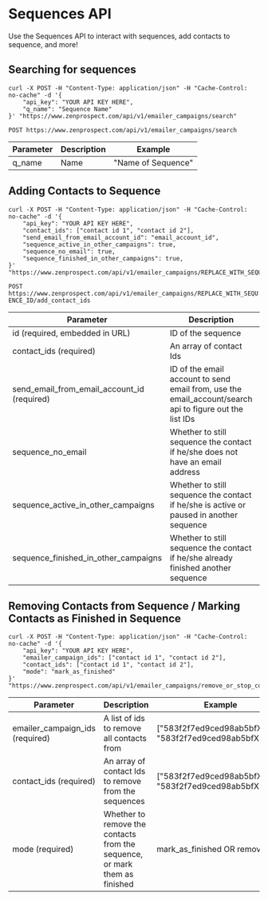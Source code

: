 # Sequences API

Use the Sequences API to interact with sequences, add contacts to sequence, and more!

## Searching for sequences

```shell
curl -X POST -H "Content-Type: application/json" -H "Cache-Control: no-cache" -d '{
    "api_key": "YOUR API KEY HERE",
    "q_name": "Sequence Name"
}' "https://www.zenprospect.com/api/v1/emailer_campaigns/search"
```

`POST https://www.zenprospect.com/api/v1/emailer_campaigns/search`


Parameter | Description | Example
--------- | ----------- | -----------
q_name| Name | "Name of Sequence"


## Adding Contacts to Sequence
```shell
curl -X POST -H "Content-Type: application/json" -H "Cache-Control: no-cache" -d '{
    "api_key": "YOUR API KEY HERE",
    "contact_ids": ["contact id 1", "contact id 2"],
    "send_email_from_email_account_id": "email_account_id",
    "sequence_active_in_other_campaigns": true,
    "sequence_no_email": true,
    "sequence_finished_in_other_campaigns": true,    
}' "https://www.zenprospect.com/api/v1/emailer_campaigns/REPLACE_WITH_SEQUENCE_ID/add_contact_ids"
```

`POST https://www.zenprospect.com/api/v1/emailer_campaigns/REPLACE_WITH_SEQUENCE_ID/add_contact_ids`


Parameter | Description | Example
--------- | ----------- | -----------
id (required, embedded in URL)| ID of the sequence | "583f2f7ed9ced98ab5bfXXXX"
contact_ids (required)| An array of contact Ids | ["583f2f7ed9ced98ab5bfXXXX", "583f2f7ed9ced98ab5bfXXXX"]
send_email_from_email_account_id (required)| ID of the email account to send email from, use the email_account/search api to figure out the list IDs | "583f2f7ed9ced98ab5bfXXXX"
sequence_no_email | Whether to still sequence the contact if he/she does not have an email address | true or false (default false)
sequence_active_in_other_campaigns | Whether to still sequence the contact if he/she is active or paused in another sequence | true or false (default false)
sequence_finished_in_other_campaigns  | Whether to still sequence the contact if he/she already finished another sequence | true or false (default false)


## Removing Contacts from Sequence / Marking Contacts as Finished in Sequence
```shell
curl -X POST -H "Content-Type: application/json" -H "Cache-Control: no-cache" -d '{
    "api_key": "YOUR API KEY HERE",
    "emailer_campaign_ids": ["contact id 1", "contact id 2"],
    "contact_ids": ["contact id 1", "contact id 2"],
    "mode": "mark_as_finished"
}' "https://www.zenprospect.com/api/v1/emailer_campaigns/remove_or_stop_contact_ids"
```
Parameter | Description | Example
--------- | ----------- | -----------
emailer_campaign_ids (required)| A list of ids to remove all contacts from| ["583f2f7ed9ced98ab5bfXXXX", "583f2f7ed9ced98ab5bfXXXX"]
contact_ids (required)| An array of contact Ids to remove from the sequences | ["583f2f7ed9ced98ab5bfXXXX", "583f2f7ed9ced98ab5bfXXXX"]
mode (required)| Whether to remove the contacts from the sequence, or mark them as finished | mark_as_finished OR remove